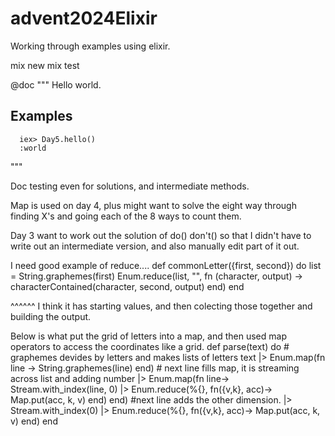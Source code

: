# advent2024Elixir
Working through examples using elixir.

mix new <name>
mix test

@doc """
  Hello world.

  ## Examples

      iex> Day5.hello()
      :world

  """

Doc testing even for solutions, and intermediate methods.

Map is used on day 4, plus might want to solve the eight way through finding X's and going each of the 8 ways to count them.

Day 3 want to work out the solution of do() don't() so that I didn't have to write out an intermediate version, and also manually edit part of it out.

I need good example of reduce....
def commonLetter({first, second}) do
    list = String.graphemes(first)
    Enum.reduce(list, "", fn (character, output) -> characterContained(character, second, output) end)
  end

^^^^^^ I think it has starting values, and then colecting those together and building the output.

Below is what put the grid of letters into a map, and then used map operators to access the coordinates like a grid.
 def parse(text) do
    # graphemes devides by letters and makes lists of letters
     text |> Enum.map(fn line -> String.graphemes(line) end)
     # next line fills map, it is streaming across list and adding number
          |> Enum.map(fn line->  Stream.with_index(line, 0) |> Enum.reduce(%{}, fn({v,k}, acc)-> Map.put(acc, k, v) end) end)
          #next line adds the other dimension.
          |> Stream.with_index(0) |> Enum.reduce(%{}, fn({v,k}, acc)-> Map.put(acc, k, v) end)
  end
